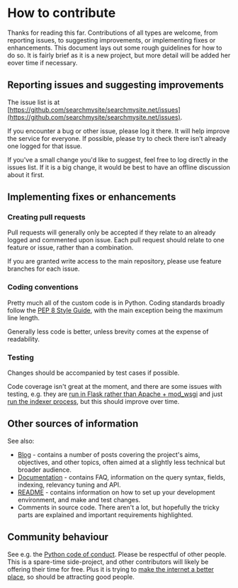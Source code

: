 # How to contribute 

Thanks for reading this far. Contributions of all types are welcome, from reporting issues, to suggesting improvements, or implementing fixes or enhancements. This document lays out some rough guidelines for how to do so. It is fairly brief as it is a new project, but more detail will be added her eover time if necessary.


## Reporting issues and suggesting improvements

The issue list is at [https://github.com/searchmysite/searchmysite.net/issues](https://github.com/searchmysite/searchmysite.net/issues).

If you encounter a bug or other issue, please log it there. It will help improve the service for everyone. If possible, please try to check there isn't already one logged for that issue.

If you've a small change you'd like to suggest, feel free to log directly in the issues list. If it is a big change, it would be best to have an offline discussion about it first.


## Implementing fixes or enhancements  

### Creating pull requests

Pull requests will generally only be accepted if they relate to an already logged and commented upon issue. Each pull request should relate to one feature or issue, rather than a combination.

If you are granted write access to the main repository, please use feature branches for each issue.

### Coding conventions

Pretty much all of the custom code is in Python. Coding standards broadly follow the [PEP 8 Style Guide](https://www.python.org/dev/peps/pep-0008/), with the main exception being the maximum line length.

Generally less code is better, unless brevity comes at the expense of readability.

### Testing

Changes should be accompanied by test cases if possible.

Code coverage isn't great at the moment, and there are some issues with testing, e.g. they are [run in Flask rather than Apache + mod_wsgi](https://github.com/searchmysite/searchmysite.net/issues/23) and just [run the indexer process](https://github.com/searchmysite/searchmysite.net/issues/24), but this should improve over time.


## Other sources of information

See also:
- [Blog](https://blog.searchmysite.net/) - contains a number of posts covering the project's aims, objectives, and other topics, often aimed at a slightly less technical but broader audience.
- [Documentation](https://searchmysite.net/pages/documentation/) - contains FAQ, information on the query syntax, fields, indexing, relevancy tuning and API.
- [README](https://github.com/searchmysite/searchmysite.net/blob/main/README.md) - contains information on how to set up your development environment, and make and test changes.
- Comments in source code. There aren't a lot, but hopefully the tricky parts are explained and important requirements highlighted. 


## Community behaviour

See e.g. the [Python code of conduct](https://www.python.org/psf/conduct/). Please be respectful of other people. This is a spare-time side-project, and other contributors will likely be offering their time for free. Plus it is trying to [make the internet a better place](https://blog.searchmysite.net/posts/searchmysite.net-building-a-simple-search-for-non-commercial-websites/), so should be attracting good people.

